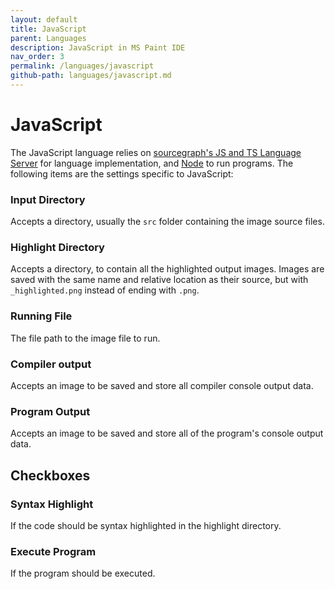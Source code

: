 ```yaml
---
layout: default
title: JavaScript
parent: Languages
description: JavaScript in MS Paint IDE
nav_order: 3
permalink: /languages/javascript
github-path: languages/javascript.md
---
```


# JavaScript

The JavaScript language relies on [sourcegraph's JS and TS Language Server](https://www.npmjs.com/package/javascript-typescript-langserver) for language implementation, and [Node](https://nodejs.org/en/download/) to run programs. The following items are the settings specific to JavaScript:

### Input Directory

Accepts a directory, usually the `src` folder containing the image source files.

### Highlight Directory

Accepts a directory, to contain all the highlighted output images. Images are saved with the same name and relative location as their source, but with `_highlighted.png` instead of ending with `.png`.

### Running File

The file path to the image file to run.

### Compiler output

Accepts an image to be saved and store all compiler console output data.

### Program Output

Accepts an image to be saved and store all of the program's console output data.

## Checkboxes

### Syntax Highlight

If the code should be syntax highlighted in the highlight directory.

### Execute Program

If the program should be executed.